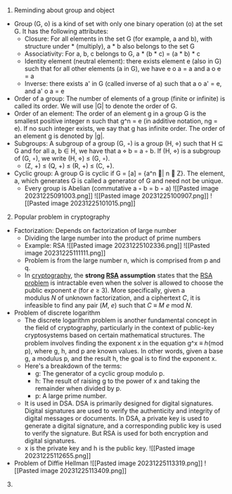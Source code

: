 1. Reminding about group and object
- Group (G, o) is a kind of set with only one binary operation (o) at the set G. It has the following attributes:
	- Closure: For all elements in the set G (for example, a and b), with structure under * (multiply), a * b also belongs to the set G
	- Associativity: For a, b, c belongs to G, a * (b * c) = (a * b) * c
	- Identity element (neutral element): there exists element e (also in G) such that for all other elements (a in G), we have e o a = a and a o e = a
	- Inverse: there exists a' in G (called inverse of a) such that a o a' = e, and a' o a = e
- Order of a group: The number of elements of a group (finite or infinite) is called its order. We will use |G| to denote the order of G.
- Order of an element: The order of an element g in a group G is the smallest positive integer n such that g^n = e (in additive notation, ng = e). If no such integer exists, we say that g has infinite order. The order of an element g is denoted by |g|.
- Subgroups: A subgroup of a group (G, ◦) is a group (H, ⋄) such that H ⊆ G and for all a, b ∈ H, we have that a ⋄ b = a ◦ b. If (H, ⋄) is a subgroup of (G, ◦), we write (H, ⋄) ≤ (G, ◦).
	- (Z, +) ≤ (Q, +) ≤ (R, +) ≤ (C, +).
- Cyclic group: A group G is cyclic if G = [a]  = {a^n | n ∈ Z}. The element, a, which generates G is called a generator of G and need not be unique.
	- Every group is Abelian (commutative a ◦ b = b ◦ a)
![[Pasted image 20231225091003.png]]
![[Pasted image 20231225100907.png]]
![[Pasted image 20231225101015.png]]
2. Popular problem in cryptography
- Factorization: Depends on factorization of large number
	- Dividing the large number into the product of prime numbers
	- Example: RSA
	![[Pasted image 20231225102336.png]]
	![[Pasted image 20231225111111.png]]
	- Problem is from the large number n, which is comprised from p and q. 
	- In [cryptography](https://en.wikipedia.org/wiki/Cryptography "Cryptography"), the **strong [RSA](https://en.wikipedia.org/wiki/RSA_(algorithm) "RSA (algorithm)") assumption** states that the [RSA problem](https://en.wikipedia.org/wiki/RSA_problem "RSA problem") is intractable even when the solver is allowed to choose the public exponent _e_ (for _e_ ≥ 3). More specifically, given a modulus _N_ of unknown factorization, and a ciphertext _C_, it is infeasible to find any pair (_M_, _e_) such that _C_ ≡ _M_ _e_ mod _N_.
- Problem of discrete logarithm
	- The discrete logarithm problem is another fundamental concept in the field of cryptography, particularly in the context of public-key cryptosystems based on certain mathematical structures. The problem involves finding the exponent x in the equation g^x ≡ ℎ(mod p), where g, h, and p are known values. In other words, given a base g, a modulus p, and the result h, the goal is to find the exponent x.
	- Here's a breakdown of the terms:
		- g: The generator of a cyclic group modulo p. 
		- h: The result of raising g to the power of x and taking the remainder when divided by p.
		- p: A large prime number.
	- It is used in DSA. DSA is primarily designed for digital signatures. Digital signatures are used to verify the authenticity and integrity of digital messages or documents. In DSA, a private key is used to generate a digital signature, and a corresponding public key is used to verify the signature. But RSA is used for both encryption and digital signatures.
	- x is the private key and h is the public key.
	![[Pasted image 20231225112655.png]]
- Problem of Diffie Hellman
![[Pasted image 20231225113319.png]]
![[Pasted image 20231225113409.png]]
3. 
